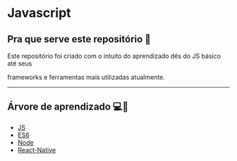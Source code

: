 # Javascript

## Pra que serve este repositório 🥋

Este repositório foi criado com o intuito do aprendizado dês do JS básico até seus 

frameworks e ferramentas mais utilizadas atualmente. 

<hr /> 

## Árvore de aprendizado 💻🌲

* <a href="./Js">JS</a> 
* <a href="./Es6">ES6</a> 
* <a href='./Node'>Node</a>
* <a href='./React-Native'>React-Native</a>
